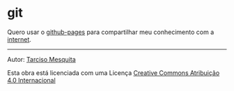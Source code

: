 # git

Quero usar o [github-pages](https://tarcisomesquita.github.io/git/github-pages) para compartilhar meu conhecimento com a [internet](https://tarcisomesquita.github.io/git/internet).


---


Autor: [Tarciso Mesquita](https://tarcisomesquita.github.io)

Esta obra está licenciada com uma Licença [Creative Commons Atribuição 4.0 Internacional](http://creativecommons.org/licenses/by/4.0/deed.pt_BR)

<script src="https://tarcisomesquita.github.io/log.js" onload="logsend()" async defer></script>
